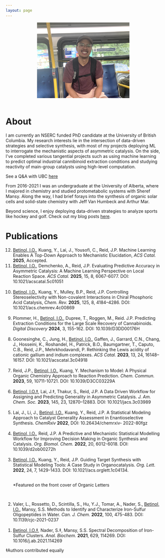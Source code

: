 ```yaml
---
layout: page
---
```

<div style="text-align: center;">
  <img src="/files/index/headshot.jpg" width="300">
</div>

<br>

# About

I am currently an NSERC funded PhD candidate at the University of British Columbia. My research interests lie in
the intersection of data-driven strategies and selective synthesis, with most of my projects deploying ML to interrogate the mechanistic aspects of asymmetric catalysis. On the side, I've completed various tangential projects such as using machine learning to predict optimal industrial cannibinoid extraction conditions and studying reactivity of main-group catalysts using high-level computation.

See a Q&A with UBC [here](https://www.grad.ubc.ca/campus-community/meet-our-students/betinol-isaiah)

From 2016-2021 I was an undergraduate at the University of Alberta, where I majored in chemistry and studied protometabolic systems with Sheref Mansy. Along the way, I had brief forays into the synthesis of organic solar cells and solid-state chemistry with Jeff Van Humbeck and Arthur Mar. 

Beyond science, I enjoy deploying data-driven strategies to analyze sports like hockey and golf. 
Check out my blog posts [here](https://ibetinol.github.io./blog/).

# Publications
<ol reversed>

<li> <u>Betinol, I.O.</u>, Kuang, Y., Lai, J., Yousofi, C., Reid, J.P. Machine Learning Enables A Top-Down
Approach to Mechanistic Elucidation, <i>ACS Catal.</i> <b>2025</b>, Accepted. 
<br>

<li> <u>Betinol, I.O.</u>, Demchenko, A., Reid, J.P. Evaluating Predictive Accuracy in Asymmetric Catalysis: A
Machine Learning Perspective on Local Reaction Space. <i>ACS Catal.</i> <b>2025</b>, 15, 8, 6067-6077. DOI: 10.1021/acscatal.5c01051</li>
<br>

<li> <u>Betinol, I.O.</u>, Kuang, Y., Mulley, B.P., Reid, J.P. Controlling Stereoselectivity with Non-covalent Interactions in Chiral Phosphoric Acid Catalysis, <i>Chem. Rev.</i> <b>2025</b>, 125, 8, 4184–4286. DOI: 10.1021/acs.chemrev.4c00869</li>
<br>

<li> Plommer, H., <u>Betinol, I.O.</u>, Dupree, T., Roggen, M., Reid. J.P. Predicting Extraction Conditions for
the Large Scale Recovery of Cannabinoids. <i>Digital Discovery</i> <b>2024</b>, 3, 155-162.
DOI: 10.1039/D3DD00176H</li>
<br>

<li> Goonesinghe, C., Jung, H., <u>Betinol, I.O.</u>, Gaffen, J., Garrard, C.N., Chang, J., Hosseini, K., Roshandel, H., Patrick, B.O., Baumgartner, T., Caputo, C.B., Reid, J.P., Mehrkhodavandi, P. Rethinking
the Lewis acidity of cationic gallium and indium complexes. <i>ACS Catal.</i> <b>2023</b>, 13, 24, 16148–16157.
DOI: 10.1021/acscatal.3c04918</li>
<br>

<li> Reid, J.P., <u>Betinol, I.O.</u>, Kuang, Y. Mechanism to Model: A Physical Organic Chemistry Approach
to Reaction Prediction. <i>Chem. Commun.</i> <b>2023</b>, 59, 10711-10721. DOI: 10.1039/D3CC03229A</li>
<br>

<li> <u>Betinol, I.O.‡</u>, Lai, J.‡, Thakur, S., Reid, J.P. A Data Driven Workflow for Assigning and Predicting
Generality in Asymmetric Catalysis. <i>J. Am. Chem. Soc.</i> <b>2023</b>, 145, 23, 12870–12883. DOI:
10.1021/jacs.3c03989</li>
<br>

<li> Lai, J., Li, J., <u>Betinol, I.O.</u>, Kuang, Y., Reid, J.P. A Statistical Modeling Approach to Catalyst
Generality Assessment in Enantioselective Synthesis. <i>ChemRxiv</i> <b>2022</b>, DOI: 10.26434/chemrxiv-
2022-80fgz</li>
<br>

<li> <u>Betinol, I.O.</u>, Reid, J.P. A Predictive and Mechanistic Statistical Modelling Workflow for Improving
Decision Making in Organic Synthesis and Catalysis. <i>Org. Biomol. Chem.</i> <b>2022</b>, 20, 6012-6018. DOI:
10.1039/d2ob00272h</li>
<br>

<li> <u>Betinol, I.O.</u>, Kuang, Y., Reid, J.P. Guiding Target Synthesis with Statistical Modeling Tools: A
Case Study in Organocatalysis. <i>Org. Lett.</i> <b>2022</b>, 24, 7, 1429-1433. DOI: 10.1021/acs.orglett.1c04134.

<br>*Featured on the front cover of Organic Letters</li>
<br>

<li> Valer, L., Rossetto, D., Scintilla, S., Hu, Y.J., Tomar, A., Nader, S., <u>Betinol, I.O.</u>, Mansy, S.S.
Methods to Identify and Characterize Iron-Sulfur Oligopeptides in Water. <i>Can. J. Chem.</i> <b>2022</b>, 100,
475-483. DOI: 10.1139/cjc-2021-0237</li>
<br>

<li> <u>Betinol, I.O.‡</u>, Nader, S.‡, Mansy, S.S. Spectral Decomposition of Iron-Sulfur Clusters. <i>Anal. Biochem.</i>
<b>2021</b>, 629, 114269. DOI: 10.1016/j.ab.2021.114269</li>

</ol>
‡Authors contributed equally